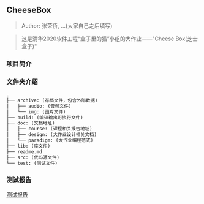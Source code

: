 ## CheeseBox

> Author: 张荣侨, ...(大家自己之后填写)

> 这是清华2020软件工程“盒子里的猫”小组的大作业——"Cheese Box(芝士盒子)"

### 项目简介


### 文件夹介绍
```txt
.
├── archive: (存档文件，包含外部数据)  
│   ├── audio: (音频文件)
│   └── img: (图片文件)
├── build: (编译输出可执行文件)
├── doc: (文档地址)
│   ├── course: (课程相关报告地址)
│   ├── design: (大作业设计相关文档)
│   └── paradigm: (大作业编程范式)
├── lib: (库文件)
├── readme.md
├── src: (代码源文件)
└── test: (测试文件)
```

### 测试报告

[测试报告](./html/index.html)